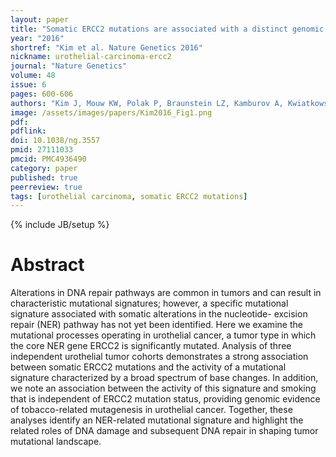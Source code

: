 ```yaml
---
layout: paper
title: "Somatic ERCC2 mutations are associated with a distinct genomic signature in urothelial tumors"
year: "2016"
shortref: "Kim et al. Nature Genetics 2016"
nickname: urothelial-carcinoma-ercc2
journal: "Nature Genetics"
volume: 48
issue: 6
pages: 600-606
authors: "Kim J, Mouw KW, Polak P, Braunstein LZ, Kamburov A, Kwiatkowski DJ, Rosenberg JE, Van Allen EM, D'Andrea A, Getz G"
image: /assets/images/papers/Kim2016_Fig1.png
pdf:
pdflink:
doi: 10.1038/ng.3557
pmid: 27111033
pmcid: PMC4936490
category: paper
published: true
peerreview: true
tags: [urothelial carcinoma, somatic ERCC2 mutations]
---
```

{% include JB/setup %}

# Abstract

Alterations in DNA repair pathways are common in tumors and can result in characteristic mutational signatures; however, a specific mutational signature associated with somatic alterations in the nucleotide- excision repair (NER) pathway has not yet been identified. Here we examine the mutational processes operating in urothelial cancer, a tumor type in which the core NER gene ERCC2 is significantly mutated. Analysis of three independent urothelial tumor cohorts demonstrates a strong association between somatic ERCC2 mutations and the activity of a mutational signature characterized by a broad spectrum of base changes. In addition, we note an association between the activity of this signature and smoking that is independent of ERCC2 mutation status, providing genomic evidence of tobacco-related mutagenesis in urothelial cancer. Together, these analyses identify an NER-related mutational signature and highlight the related roles of DNA damage and subsequent DNA repair in shaping tumor mutational landscape.
